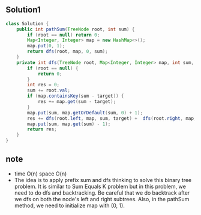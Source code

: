 ## Solution1
``` java
class Solution {
    public int pathSum(TreeNode root, int sum) {
        if (root == null) return 0;
        Map<Integer, Integer> map = new HashMap<>();
        map.put(0, 1);
        return dfs(root, map, 0, sum);
    }
    private int dfs(TreeNode root, Map<Integer, Integer> map, int sum, int target) {
        if (root == null) {
            return 0;
        }
        int res = 0;
        sum += root.val;
        if (map.containsKey(sum - target)) {
            res += map.get(sum - target);
        }
        map.put(sum, map.getOrDefault(sum, 0) + 1);
        res += dfs(root.left, map, sum, target) +  dfs(root.right, map, sum, target);
        map.put(sum, map.get(sum) - 1);
        return res;
    }
}
```

## note
* time O(n) space O(n)
* The idea is to apply prefix sum and dfs thinking to solve this binary tree problem. It is similar to Sum Equals K problem but
in this problem, we need to do dfs and backtracking. Be careful that we do backtrack after we dfs on both the node's left and right
subtrees. Also, in the pathSum method, we need to initialize map with (0, 1).
